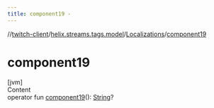 ```yaml
---
title: component19 -
---
```

//[twitch-client](../../index.md)/[helix.streams.tags.model](../index.md)/[Localizations](index.md)/[component19](component19.md)



# component19  
[jvm]  
Content  
operator fun [component19](component19.md)(): [String](https://kotlinlang.org/api/latest/jvm/stdlib/kotlin/-string/index.html)?  



